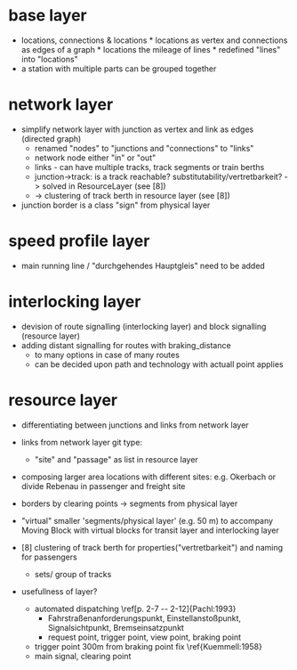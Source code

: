 # base layer

  *  locations, connections & locations
    * locations as vertex and connections as edges of a graph
    * locations the mileage of lines
    * redefined "lines" into "locations"
  * a station with multiple parts can be grouped together

# network layer

  * simplify network layer with junction as vertex and link as edges (directed graph)
    * renamed "nodes" to "junctions and "connections" to "links"
    * network node either "in" or "out"
    * links - can have multiple tracks, track segments or train berths
    * junction->track: is a track reachable? substitutability/vertretbarkeit? -> solved in ResourceLayer (see [8])
    *  -> clustering of track berth in resource layer (see [8])
  * junction border is a class "sign" from physical layer

# speed profile layer

  * main running line / "durchgehendes Hauptgleis" need to be added

# interlocking layer

  * devision of route signalling (interlocking layer) and block signalling (resource layer)
  * adding distant signalling for routes with braking_distance
    * to many options in case of many routes
    * can be decided upon path and technology with actuall point applies

# resource layer

  * differentiating between junctions and links from network layer
  * links from network layer git type:
    * "site" and "passage" as list in resource layer
  * composing larger area locations with different sites: e.g. Okerbach or divide Rebenau in passenger and freight site
  * borders by clearing points -> segments from physical layer
  * "virtual" smaller 'segments/physical layer' (e.g. 50 m) to accompany Moving Block with virtual blocks for transit layer and interlocking layer
  * [8] clustering of track berth for properties("vertretbarkeit") and naming for passengers
    * sets/ group of tracks
  
  * usefullness of layer?
    * automated dispatching \ref[p. 2-7 -- 2-12]{Pachl:1993}
      * Fahrstraßenanforderungspunkt, Einstellanstoßpunkt, Signalsichtpunkt, Bremseinsatzpunkt
      * request point, trigger point, view point, braking point
    * trigger point 300m from braking point fix \ref{Kuemmell:1958}
    * main signal, clearing point